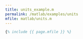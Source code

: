 ```yaml
---
title: units_example.m
permalink: /matlab/examples/units
mfile: matlab/units.m
---
```


```matlab
{% include {{ page.mfile }} %}
```